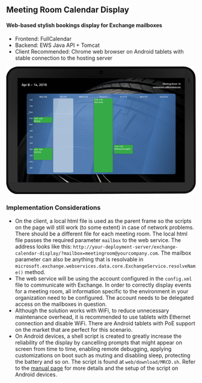 ## Meeting Room Calendar Display
#### Web-based stylish bookings display for Exchange mailboxes

- Frontend: FullCalendar
- Backend: EWS Java API + Tomcat
- Client Recommended: Chrome web browser on Android tablets with stable connection to the hosting server

![screenshot](MRCD_generic.png)

### Implementation Considerations
- On the client, a local html file is used as the parent frame so the scripts on the page will still work (to some extent) in case of network problems. There should be a different file for each meeting room. The local html file passes the required parameter `mailbox` to the web service. The address looks like this: `http://your-deployment-server/exchange-calendar-display/?mailbox=meetingroom@yourcompany.com`. The mailbox parameter can also be anything that is resolvable in `microsoft.exchange.webservices.data.core.ExchangeService.resolveName()` method. 
- The web service will be using the account configured in the `config.xml` file to communicate with Exchange. In order to correctly display events for a meeting room, all information specific to the environment in your organization need to be configured. The account needs to be delegated access on the mailboxes in question.
- Although the solution works with WiFi, to reduce unnecessary maintenance overhead, it is recommended to use tablets with Ethernet connection and disable WiFi. There are Android tablets with PoE support on the market that are perfect for this scenario.
- On Android devices, a shell script is created to greatly increase the reliability of the display by cancelling prompts that might appear on screen from time to time, enabling remote debugging, applying customizations on boot such as muting and disabling sleep, protecting the battery and so on. The script is found at `web/download/MRCD.sh`. Refer to the [manual page](MANUAL_Android_Setup.md) for more details and the setup of the script on Android devices.
